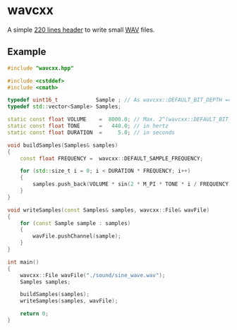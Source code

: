 # wavcxx
A simple [220 lines header](https://github.com/matovitch/wavcxx/blob/master/wavcxx.hpp) to write small [WAV](https://en.wikipedia.org/wiki/WAV) files. 

## Example

```c++
#include "wavcxx.hpp"

#include <cstddef>
#include <cmath>

typedef uint16_t            Sample ; // As wavcxx::DEFAULT_BIT_DEPTH == 16.
typedef std::vector<Sample> Samples;

static const float VOLUME    =  8000.0; // Max. 2^(wavcxx::DEFAULT_BIT_DEPTH) - 1;
static const float TONE      =   440.0; // in hertz
static const float DURATION  =     5.0; // in seconds

void buildSamples(Samples& samples)
{
    const float FREQUENCY =  wavcxx::DEFAULT_SAMPLE_FREQUENCY;

    for (std::size_t i = 0; i < DURATION * FREQUENCY; i++)
    {
        samples.push_back(VOLUME * sin(2 * M_PI * TONE * i / FREQUENCY));
    }
}

void writeSamples(const Samples& samples, wavcxx::File& wavFile)
{
    for (const Sample sample : samples)
    {
        wavFile.pushChannel(sample);
    }
}

int main()
{
    wavcxx::File wavFile("./sound/sine_wave.wav");
    Samples samples;

    buildSamples(samples);
    writeSamples(samples, wavFile);

    return 0;
}
```
